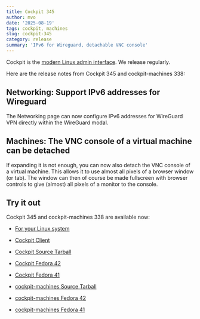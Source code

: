 ```yaml
---
title: Cockpit 345
author: mvo
date: '2025-08-19'
tags: cockpit, machines
slug: cockpit-345
category: release
summary: 'IPv6 for Wireguard, detachable VNC console'
---
```


Cockpit is the [modern Linux admin interface](https://cockpit-project.org/).
We release regularly.

Here are the release notes from Cockpit 345 and cockpit-machines 338:


## Networking: Support IPv6 addresses for Wireguard

The Networking page can now configure IPv6 addresses for WireGuard VPN
directly within the WireGuard modal.

## Machines: The VNC console of a virtual machine can be detached

If expanding it is not enough, you can now also detach the VNC console
of a virtual machine. This allows it to use almost all pixels of a
browser window (or tab). The window can then of course be made
fullscreen with browser controls to give (almost) all pixels of a
monitor to the console.


## Try it out

Cockpit 345 and cockpit-machines 338 are available now:

* [For your Linux system](https://cockpit-project.org/running.html)
* [Cockpit Client](https://flathub.org/apps/details/org.cockpit_project.CockpitClient)

* [Cockpit Source Tarball](https://github.com/cockpit-project/cockpit/releases/tag/345)
* [Cockpit Fedora 42](https://bodhi.fedoraproject.org/updates/?releases=F42&packages=cockpit)
* [Cockpit Fedora 41](https://bodhi.fedoraproject.org/updates/?releases=F41&packages=cockpit)
* [cockpit-machines Source Tarball](https://github.com/cockpit-project/cockpit-machines/releases/tag/338)
* [cockpit-machines Fedora 42](https://bodhi.fedoraproject.org/updates/?releases=F42&packages=cockpit-machines)
* [cockpit-machines Fedora 41](https://bodhi.fedoraproject.org/updates/?releases=F41&packages=cockpit-machines)
